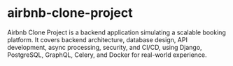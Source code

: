 # airbnb-clone-project
Airbnb Clone Project is a backend application simulating a scalable booking platform. It covers backend architecture, database design, API development, async processing, security, and CI/CD, using Django, PostgreSQL, GraphQL, Celery, and Docker for real-world experience.
